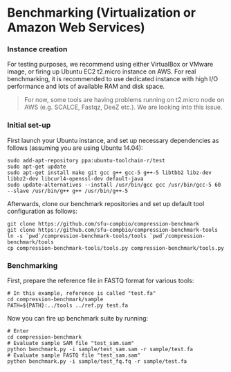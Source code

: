 # Benchmarking (Virtualization or Amazon Web Services)

### Instance creation

For testing purposes, we recommend using either VirtualBox or VMware image, or firing up Ubuntu EC2 t2.micro instance on AWS. For real benchmarking, it is recommended to use dedicated instance with high I/O performance and lots of available RAM and disk space.

> For now, some tools are having problems running on t2.micro node on AWS (e.g. SCALCE, Fastqz, DeeZ etc.). We are looking into this issue.

### Initial set-up

First launch your Ubuntu instance, and set up necessary dependencies as follows (assuming you are using Ubuntu 14.04):

```
sudo add-apt-repository ppa:ubuntu-toolchain-r/test
sudo apt-get update
sudo apt-get install make git gcc g++ gcc-5 g++-5 libtbb2 libz-dev libbz2-dev libcurl4-openssl-dev default-java
sudo update-alternatives --install /usr/bin/gcc gcc /usr/bin/gcc-5 60 --slave /usr/bin/g++ g++ /usr/bin/g++-5
```

Afterwards, clone our benchmark repositories and set up default tool configuration as follows:

```
git clone https://github.com/sfu-compbio/compression-benchmark
git clone https://github.com/sfu-compbio/compression-benchmark-tools
ln -s `pwd`/compression-benchmark-tools/tools `pwd`/compression-benchmark/tools
cp compression-benchmark-tools/tools.py compression-benchmark/tools.py
```

### Benchmarking

First, prepare the reference file in FASTQ format for various tools:

```
# In this example, reference is called "test.fa"
cd compression-benchmark/sample
PATH=${PATH}:../tools ../ref.py test.fa
```

Now you can fire up benchmark suite by running:

```
# Enter
cd compression-benchmark
# Evaluate sample SAM file "test_sam.sam"
python benchmark.py -i sample/test_sam.sam -r sample/test.fa
# Evaluate sample FASTQ file "test_sam.sam"
python benchmark.py -i sample/test_fq.fq -r sample/test.fa
```

